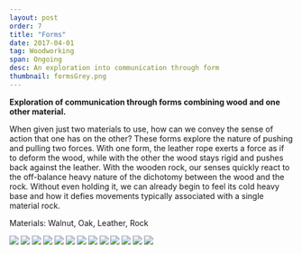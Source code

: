 ```yaml
---
layout: post
order: 7
title: "Forms"
date: 2017-04-01
tag: Woodworking
span: Ongoing
desc: An exploration into communication through form
thumbnail: formsGrey.png
---
```


**Exploration of communication through forms combining wood and one other material.**

When given just two materials to use, how can we convey the sense of action that one has on the other? These forms explore the nature of pushing and pulling two forces. With one form, the leather rope exerts a force as if to deform the wood, while with the other the wood stays rigid and pushes back against the leather. With the wooden rock, our senses quickly react to the off-balance heavy nature of the dichotomy between the wood and the rock. Without even holding it, we can already begin to feel its cold heavy base and how it defies movements typically associated with a single material rock.  

Materials: Walnut, Oak, Leather, Rock 

<div>
<img src="../img/forms/form%201.JPG">
<img src="../img/forms/form%202.JPG">
<img src="../img/forms/form%203.JPG">
<img src="../img/forms/form%204.JPG">
<img src="../img/forms/form%205.JPG">
<img src="../img/forms/form%206.JPG">
<img src="../img/forms/form%207.JPG">
<img src="../img/forms/form%208.JPG">
<img src="../img/forms/form%209.JPG">
<img src="../img/forms/form%2010.JPG">
<img src="../img/forms/form%2011.JPG">
<img src="../img/forms/form%2012.JPG">
<img src="../img/forms/form%2013.JPG">
</div>
